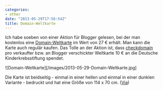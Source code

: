 ```yaml
---
categories:
- other
date: "2013-05-29T17:56:54Z"
title: Domain-Weltkarte
---
```


Ich habe soeben von einer Aktion für Blogger gelesen, bei der man kostenlos eine [Domain-Weltkarte](https://www.checkdomain.de/domain-weltkarte/) im Wert von 27 € erhält. Man kann die Karte auch regulär kaufen. Das Tolle an der Aktion ist, dass [checkdomain](https://www.checkdomain.de) pro verkaufter bzw. an Blogger verschickter Weltkarte 10 € an die Deutsche Kinderkrebsstiftung spendet.

![Domain-Weltkarte][/images/2013-05-29-Domain-Weltkarte.jpg]

Die Karte ist beidseitig - einmal in einer hellen und einmal in einer dunklen Variante - bedruckt und hat eine Größe von 114 x 70 cm. ([Via](http://blogeum.de/2013/04/kostenlose-domain-weltkarte-fuer-blogger-inkl-spende-fuer-den-guten-zweck))
